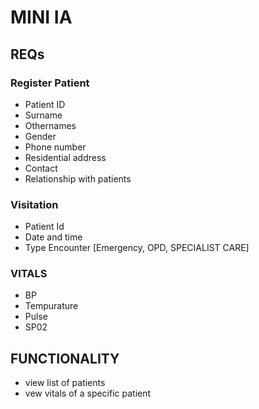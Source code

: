 # MINI IA

## 



## REQs
### Register Patient
- Patient ID
- Surname
- Othernames
- Gender
- Phone number
- Residential address
- Contact
- Relationship with patients

### Visitation
- Patient Id
- Date and time
- Type Encounter [Emergency, OPD, SPECIALIST CARE]

### VITALS
- BP
- Tempurature
- Pulse
- SP02


## FUNCTIONALITY
- view list of patients
- vew vitals of a specific patient

